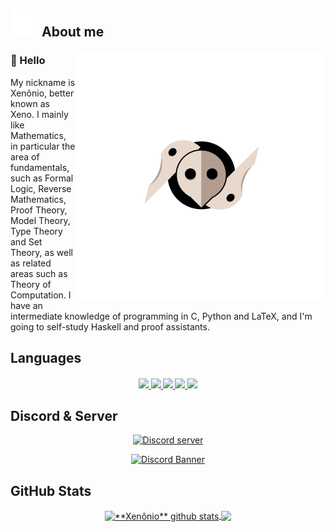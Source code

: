 ## <img width="45" alt="about" src="https://raw.githubusercontent.com/Xennonio/Xennonio/cc9e5f336db0d7e3db7522699f63c134a28e0bd1/llama-icon.svg"> About me

<img src="https://github.com/Xennonio/Xennonio/blob/main/Sachiel.png?raw=true"
     min-width="400px"
     max-width="400px"
     width="400px"
     align="right"
     alt="Computador">

### 👋 Hello
<p align="left"> 
My nickname is Xenônio, better known as Xeno. I mainly like Mathematics, in particular the area of fundamentals, such as Formal Logic, Reverse Mathematics, Proof Theory, Model Theory, Type Theory and Set Theory, as well as related areas such as Theory of Computation. I have an intermediate knowledge of programming in C, Python and LaTeX, and I'm going to self-study Haskell and proof assistants.
</p>

## **Languages**  

<h4 align="center">
  <a href="https://en.wikipedia.org/wiki/C_(programming_language)">
    <img src="https://readme-components.vercel.app/api?component=logo&logo=c&text=false&animation=spin&fill=black&textfill=bface6&">
  </a>
  <a href="https://www.latex-project.org">
    <img src="https://readme-components.vercel.app/api?component=logo&logo=latex&text=false&animation=spin&fill=black&textfill=bface6&">
  </a>
  <a href="https://www.python.org">
    <img src="https://readme-components.vercel.app/api?component=logo&logo=python&text=false&animation=spin&fill=black&textfill=bface6&">
  </a>
  <a href="https://www.mysql.com">
    <img src="https://readme-components.vercel.app/api?component=logo&logo=mysql&text=false&animation=spin&fill=black&textfill=bface6&">
  </a>
  <a href="https://www.haskell.org">
    <img src="https://readme-components.vercel.app/api?component=logo&logo=haskell&text=false&animation=spin&fill=black&textfill=bface6&">
  </a>
     
</h4>
  
## **Discord & Server**
<div align="center">
    <a href="https://discord.com/users/756538469106319550">
        <img alt="Discord server" 
             src="https://img.shields.io/badge/-Xeno 🍓-5865F2?logo=discord&logoColor=white&style=for-the-badge">
    </a>
</div>
<p align="center">
  <a href="https://disboard.org/pt-pt/server/1021576634802905148">
    <img src="https://discordapp.com/api/guilds/1021576634802905148/widget.png?style=banner4" alt="Discord Banner"/>
  </a>
</p>

## **GitHub Stats**

<p align="center"> 
  <a href="https://github.com/Xennonio">
   <img align="center"
        src="https://github-readme-stats.vercel.app/api?username=Xennonio&show_icons=true&theme=dracula&line_height=27"
        alt="**Xenônio** github stats"/>
  </a>

  <a href="https://github.com/Xennonio">
    <img align="center"
         src="https://github-readme-stats.vercel.app/api/top-langs/?username=Xennonio&theme=dracula&hide_langs_below=1"/>
  </a>
</p>
